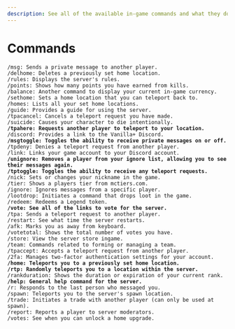 ```yaml
---
description: See all of the available in-game commands and what they do.
---
```


# Commands

<pre class="language-yaml" data-overflow="wrap" data-full-width="true"><code class="lang-yaml">/msg: Sends a private message to another player.
/delhome: Deletes a previously set home location.
/rules: Displays the server's rules.
/points: Shows how many points you have earned from kills.
/balance: Another command to display your current in-game currency.
/sethome: Sets a home location that you can teleport back to.
/homes: Lists all your set home locations.
/guide: Provides a guide for using the server.
/tpacancel: Cancels a teleport request you have made.
/suicide: Causes your character to die intentionally.
<strong>/tpahere: Requests another player to teleport to your location.
</strong>/discord: Provides a link to the Vanilla+ Discord.
<strong>/msgtoggle: Toggles the ability to receive private messages on or off.
</strong>/tpdeny: Denies a teleport request from another player.
/link: Links your game account to your Discord account.
<strong>/unignore: Removes a player from your ignore list, allowing you to see their messages again.
</strong><strong>/tptoggle: Toggles the ability to receive any teleport requests.
</strong>/nick: Sets or changes your nickname in the game.
/tier: Shows a players tier from mctiers.com.
/ignore: Ignores messages from a specific player.
/lootdrop: Initiates a command that drops loot in the game.
/redeem: Redeems a Legend token.
<strong>/vote: See all of the links to vote for the server.
</strong>/tpa: Sends a teleport request to another player.
/restart: See what time the server restarts.
/afk: Marks you as away from keyboard.
/votetotal: Shows the total number of votes you have.
/store: View the server store ingame.
/team: Commands related to forming or managing a team.
/tpaccept: Accepts a teleport request from another player.
/2fa: Manages two-factor authentication settings for your account.
<strong>/home: Teleports you to a previously set home location.
</strong><strong>/rtp: Randomly teleports you to a location within the server.
</strong>/rankduration: Shows the duration or expiration of your current rank.
<strong>/help: General help command for the server.
</strong>/r: Responds to the last person who messaged you.
/spawn: Teleports you to the server's spawn location.
/trade: Initiates a trade with another player (can only be used at spawn).
/report: Reports a player to server moderators.
/votes: See when you can unlock a home upgrade.
</code></pre>
